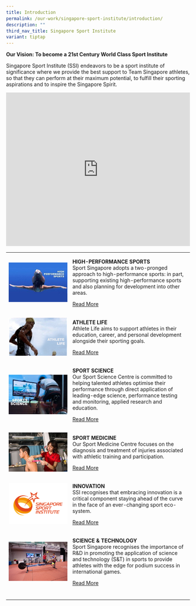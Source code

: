 ```yaml
---
title: Introduction
permalink: /our-work/singapore-sport-institute/introduction/
description: ""
third_nav_title: Singapore Sport Institute
variant: tiptap
---
```

<p><strong>Our Vision: To become a 21st Century World Class Sport Institute</strong>
</p>
<p>Singapore Sport Institute (SSI) endeavors to be a sport institute of significance
where we provide the best support to Team Singapore athletes, so that they
can perform at their maximum potential, to fulfill their sporting aspirations
and to inspire the Singapore Spirit.</p>
<div class="iframe-wrapper">
<iframe style="border:none;overflow:hidden" height="420" width="100%" allowfullscreen="true" frameborder="0" src="https://www.facebook.com/plugins/video.php?href=https%3A%2F%2Fwww.facebook.com%2Fsingaporesportinstitute%2Fvideos%2F607550659831202%2F&amp;show_text=0&amp;width=560"></iframe>
</div>
<table>
<tbody>
<tr>
<td rowspan="1" colspan="1">
<div class="isomer-image-wrapper">
<img style="width: 100%" height="auto" width="100%" alt="high performance" src="/images/Our%20Work/Singapore%20Sports%20Institute/Introduction/high%20performance.jpg">
</div>
</td>
<td rowspan="1" colspan="1">
<p><strong>HIGH-PERFORMANCE SPORTS</strong>
<br>Sport Singapore adopts a two-pronged approach to high-performance sports:
in part, supporting existing high-performance sports and also planning
for development into other areas.</p>
<p><a href="/our-work/singapore-sport-institute/high-performance-sports/" rel="noopener noreferrer nofollow" target="_blank">Read More</a>
</p>
</td>
</tr>
<tr>
<td rowspan="1" colspan="1">
<div class="isomer-image-wrapper">
<img style="width: 100%" height="auto" width="100%" alt="Athlete Life" src="/images/Our%20Work/Singapore%20Sports%20Institute/Introduction/Athletelife.jpg">
</div>
</td>
<td rowspan="1" colspan="1">
<p><strong>ATHLETE LIFE</strong>
<br>Athlete Life aims to support athletes in their education, career, and
personal development alongside their sporting goals.</p>
<p><a href="/our-work/singapore-sport-institute/athlete-life/" rel="noopener noreferrer nofollow" target="_blank">Read More</a>
</p>
</td>
</tr>
<tr>
<td rowspan="1" colspan="1">
<div class="isomer-image-wrapper">
<img style="width: 100%" height="auto" width="100%" alt="Sports Science" src="/images/Our%20Work/Singapore%20Sports%20Institute/Introduction/Capture%20sport%20science.jpg">
</div>
</td>
<td rowspan="1" colspan="1">
<p><strong>SPORT SCIENCE</strong>
<br>Our Sport Science Centre is committed to helping talented athletes optimise
their performance through direct application of leading-edge science, performance
testing and monitoring, applied research and education.</p>
<p><a href="/our-work/singapore-sport-institute/sport-science/" rel="noopener noreferrer nofollow" target="_blank">Read More</a>
</p>
</td>
</tr>
<tr>
<td rowspan="1" colspan="1">
<div class="isomer-image-wrapper">
<img style="width: 100%" height="auto" width="100%" alt="Sport Medicine" src="/images/Our%20Work/Singapore%20Sports%20Institute/Introduction/Sport%20medicine.jpg">
</div>
</td>
<td rowspan="1" colspan="1">
<p><strong>SPORT MEDICINE</strong>
<br>Our Sport Medicine Centre focuses on the diagnosis and treatment of injuries
associated with athletic training and participation.</p>
<p><a href="/our-work/singapore-sport-institute/sport-medicine/" rel="noopener noreferrer nofollow" target="_blank">Read More</a>
</p>
</td>
</tr>
<tr>
<td rowspan="1" colspan="1">
<div class="isomer-image-wrapper">
<img style="width: 100%" height="auto" width="100%" alt="SSI Innovation" src="/images/Our%20Work/Singapore%20Sports%20Institute/Introduction/SSI_NEW.jpg">
</div>
</td>
<td rowspan="1" colspan="1">
<p><strong>INNOVATION</strong>
<br>SSI recognises that embracing innovation is a critical component staying
ahead of the curve in the face of an ever-changing sport eco-system.</p>
<p><a href="/our-work/singapore-sport-institute/innovation/" rel="noopener noreferrer nofollow" target="_blank">Read More</a>
</p>
</td>
</tr>
<tr>
<td rowspan="1" colspan="1">
<div class="isomer-image-wrapper">
<img style="width: 100%" height="auto" width="100%" alt="Science and Tech" src="/images/Our%20Work/Singapore%20Sports%20Institute/Introduction/Science%20and%20Tech%20RnD%20SSI.jpg">
</div>
</td>
<td rowspan="1" colspan="1">
<p><strong>SCIENCE &amp; TECHNOLOGY</strong>
<br>Sport Singapore recognises the importance of R&amp;D in promoting the
application of science and technology (S&amp;T) in sports to provide athletes
with the edge for podium success in international games.</p>
<p><a href="/our-work/singapore-sport-institute/science-technology/" rel="noopener noreferrer nofollow" target="_blank">Read More</a>
</p>
</td>
</tr>
<tr>
<td rowspan="1" colspan="1">
<p></p>
</td>
<td rowspan="1" colspan="1">
<p></p>
</td>
</tr>
</tbody>
</table>
<p></p>